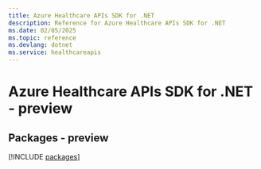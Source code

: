 ```yaml
---
title: Azure Healthcare APIs SDK for .NET
description: Reference for Azure Healthcare APIs SDK for .NET
ms.date: 02/05/2025
ms.topic: reference
ms.devlang: dotnet
ms.service: healthcareapis
---
```

# Azure Healthcare APIs SDK for .NET - preview
## Packages - preview
[!INCLUDE [packages](healthcare-apis-index.md)]